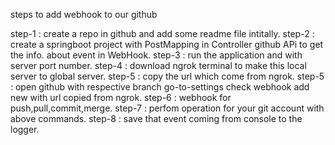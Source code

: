 steps to add webhook to our github

step-1 : create a repo in github and add some readme file intitally. 
step-2 : create a springboot project with PostMapping in Controller github APi to get the info. about event in WebHook. 
step-3 : run the application and with server port number. 
step-4 : download ngrok terminal to make this local server to global server. step-5 : copy the url which come from ngrok. 
step-5 : open github with respective branch go-to-settings check webhook add new with url copied from ngrok. 
step-6 : webhook for push,pull,commit,merge. 
step-7 : perfom operation for your git account with above commands. 
step-8 : save that event coming from console to the logger.
